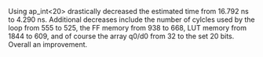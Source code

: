 Using ap_int<20> drastically decreased the estimated time from 16.792 ns to 4.290 ns. Additional decreases include the number of cylcles used by the loop from 555 to 525, the FF memory from 938 to 668, LUT memory from 1844 to 609, and of course the array q0/d0 from 32 to the set 20 bits. Overall an improvement.